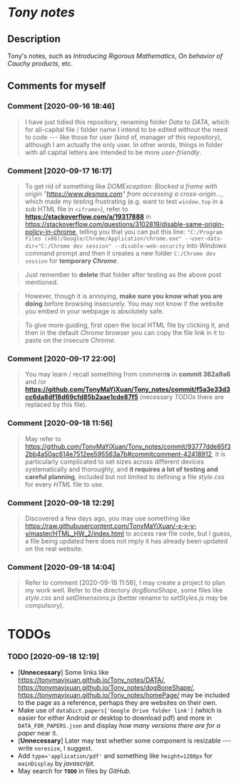# _Tony notes_

## Description
Tony's notes, such as _Introducing Rigorous Mathematics_, _On behavior of Cauchy products_, etc.

## Comments for myself
### Comment [2020-09-16 18:46]
> I have just tidied this repository, renaming folder _Data_ to _DATA_, which for all-capital file / folder name I intend to be edited without the need to code --- like those for user (kind of, manager of this repository), although I am actually the only user. In other words, things in folder with all capital letters are intended to be more _user-friendly_.
### Comment [2020-09-17 16:17]
> To get rid of something like _DOMException: Blocked a frame with origin "https://www.desmos.com" from accessing a cross-origin..._, which made my testing frustrating (e.g. want to test `window.top` in a sub HTML file in `<iframe>`), refer to **https://stackoverflow.com/a/19317888** in https://stackoverflow.com/questions/3102819/disable-same-origin-policy-in-chrome, telling you that you can put this line: `"C:/Program Files (x86)/Google/Chrome/Application/chrome.exe" --user-data-dir="C:/Chrome dev session" --disable-web-security` into _Windows_ command prompt and then it creates a new folder `C:/Chrome dev session` for **temporary _Chrome_**.

> Just remember to **delete** that folder after testing as the above post mentioned.

> However, though it is annoying, **make sure you know what you are doing** before browsing insecurely. You may not know if the website you embed in your webpage is absolutely safe.

> To give more guiding, first open the local HTML file by clicking it, and then in the default _Chrome_ browser you can copy the file link in it to paste on the insecure _Chrome_. 
### Comment [2020-09-17 22:00]
> You may learn / recall something from comment**s** in **commit 362a9a6** and /or **https://github.com/TonyMaYiXuan/Tony_notes/commit/f5a3e33d3cc6da8df18d69cfd85b2aae1cde87f5** (necessary _TODOs_ there are replaced by this file).
### Comment [2020-09-18 11:56]
> May refer to https://github.com/TonyMaYiXuan/Tony_notes/commit/93777dde85f32bb4a50ac614e7512ee595563a7b#commitcomment-42418912, it is particularly complicated to set sizes across different devices systematically and thoroughly, and **it requires a lot of testing and careful planning**, included but not limited to defining a file _style.css_ for every _HTML_ file to use.
### Comment [2020-09-18 12:29]
> Discovered a few days ago, you may use something like https://raw.githubusercontent.com/TonyMaYiXuan/-x-x-y-y/master/HTML_HW_2/index.html to access raw file code, but I guess, a file being updated here does not imply it has already been updated on the real website.
### Comment [2020-09-18 14:04]
> Refer to comment [2020-09-18 11:56], I may create a project to plan my work well. Refer to the directory _dogBoneShape_, some files like _style.css_ and _setDimensions.js_ (better rename to _setStyles.js_ may be compulsory).

# TODOs
### TODO [2020-09-18 12:19]
- [**Unnecessary**] Some links like https://tonymayixuan.github.io/Tony_notes/DATA/, https://tonymayixuan.github.io/Tony_notes/dogBoneShape/, https://tonymayixuan.github.io/Tony_notes/homePage/ may be included to the page as a reference, perhaps they are websites on their own.
- Make use of `dataDict.papers['Google Drive folder link']` (which is easier for either Android or desktop to download pdf) and more in `DATA_FOR_PAPERS.json` and display _how many versions there are for a paper_ near it.
- [**Unnecessary**] Later may test whether some component is resizable --- write `noresize`, I suggest.
- Add `type='application/pdf'` and something like `height=1280px` for `mainDisplay` by _javascript_.
- May search for **`TODO`** in files by _GitHub_.
